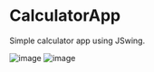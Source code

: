 # CalculatorApp
Simple calculator app using JSwing.

![image](https://user-images.githubusercontent.com/36359653/131992902-b476b89d-7c79-4f97-995a-956c33076c8f.png) ![image](https://user-images.githubusercontent.com/36359653/131992984-e9975708-96aa-4152-981b-a50757fe4353.png)
